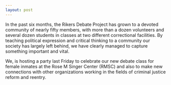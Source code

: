 ```yaml
---
layout: post
---
```


In the past six months, the Rikers Debate Project has grown to a devoted community of nearly fifty members, with more than a dozen volunteers and several dozen students in classes at two different correctional facilities. By teaching political expression and critical thinking to a community our society has largely left behind, we have clearly managed to capture something important and vital.

We, is hosting a party last Friday to celebrate our new debate class for female inmates at the Rose M Singer Center (RMSC) and also to make new connections with other organizations working in the fields of criminal justice reform and reentry.
